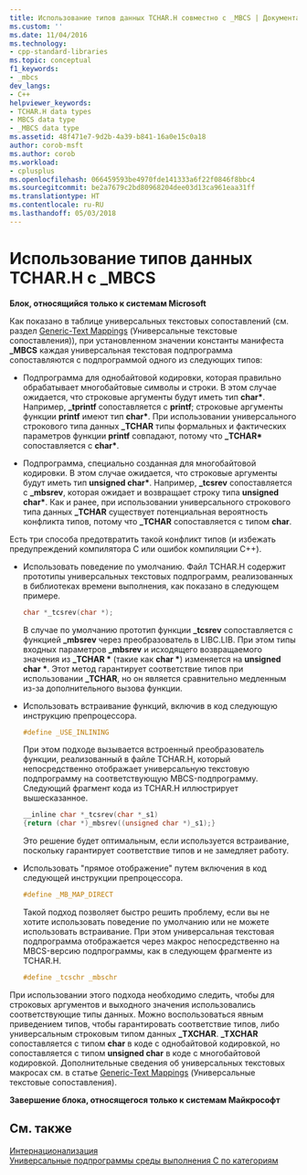 ```yaml
---
title: Использование типов данных TCHAR.H совместно с _MBCS | Документация Майкрософт
ms.custom: ''
ms.date: 11/04/2016
ms.technology:
- cpp-standard-libraries
ms.topic: conceptual
f1_keywords:
- _mbcs
dev_langs:
- C++
helpviewer_keywords:
- TCHAR.H data types
- MBCS data type
- _MBCS data type
ms.assetid: 48f471e7-9d2b-4a39-b841-16a0e15c0a18
author: corob-msft
ms.author: corob
ms.workload:
- cplusplus
ms.openlocfilehash: 066459593be4970fde141333a6f22f0846f8bbc4
ms.sourcegitcommit: be2a7679c2bd80968204dee03d13ca961eaa31ff
ms.translationtype: HT
ms.contentlocale: ru-RU
ms.lasthandoff: 05/03/2018
---
```

# <a name="using-tcharh-data-types-with-mbcs"></a>Использование типов данных TCHAR.H с _MBCS

**Блок, относящийся только к системам Microsoft**

Как показано в таблице универсальных текстовых сопоставлений (см. раздел [Generic-Text Mappings](../c-runtime-library/generic-text-mappings.md) (Универсальные текстовые сопоставления)), при установленном значении константы манифеста **_MBCS** каждая универсальная текстовая подпрограмма сопоставляются с подпрограммой одного из следующих типов:

- Подпрограмма для однобайтовой кодировки, которая правильно обрабатывает многобайтовые символы и строки. В этом случае ожидается, что строковые аргументы будут иметь тип **char&#42;**. Например, **_tprintf** сопоставляется с **printf**; строковые аргументы функции **printf** имеют тип **char&#42;**. При использовании универсального строкового типа данных **_TCHAR** типы формальных и фактических параметров функции **printf** совпадают, потому что **_TCHAR&#42;** сопоставляется с **char&#42;**.

- Подпрограмма, специально созданная для многобайтовой кодировки. В этом случае ожидается, что строковые аргументы будут иметь тип __unsigned char&#42;__. Например, **_tcsrev** сопоставляется с **_mbsrev**, которая ожидает и возвращает строку типа __unsigned char&#42;__. Как и ранее, при использовании универсального строкового типа данных **_TCHAR** существует потенциальная вероятность конфликта типов, потому что **_TCHAR** сопоставляется с типом **char**.

 Есть три способа предотвратить такой конфликт типов (и избежать предупреждений компилятора C или ошибок компиляции C++).

- Использовать поведение по умолчанию. Файл TCHAR.H содержит прототипы универсальных текстовых подпрограмм, реализованных в библиотеках времени выполнения, как показано в следующем примере.

   ```C
   char *_tcsrev(char *);
   ```

   В случае по умолчанию прототип функции **_tcsrev** сопоставляется с функцией **_mbsrev** через преобразователь в LIBC.LIB. При этом типы входных параметров **_mbsrev** и исходящего возвращаемого значения из **_TCHAR &#42;** (такие как **char &#42;**) изменяется на **unsigned char &#42;**. Этот метод гарантирует соответствие типов при использовании **_TCHAR**, но он является сравнительно медленным из-за дополнительного вызова функции.

- Использовать встраивание функций, включив в код следующую инструкцию препроцессора.

   ```C
   #define _USE_INLINING
   ```

   При этом подходе вызывается встроенный преобразователь функции, реализованный в файле TCHAR.H, который непосредственно отображает универсальную текстовую подпрограмму на соответствующую MBCS-подпрограмму. Следующий фрагмент кода из TCHAR.H иллюстрирует вышесказанное.

   ```C
   __inline char *_tcsrev(char *_s1)
   {return (char *)_mbsrev((unsigned char *)_s1);}
   ```

   Это решение будет оптимальным, если используется встраивание, поскольку гарантирует соответствие типов и не замедляет работу.

- Использовать "прямое отображение" путем включения в код следующей инструкции препроцессора.

   ```C
   #define _MB_MAP_DIRECT
   ```

   Такой подход позволяет быстро решить проблему, если вы не хотите использовать поведение по умолчанию или не можете использовать встраивание. При этом универсальная текстовая подпрограмма отображается через макрос непосредственно на MBCS-версию подпрограммы, как в следующем фрагменте из TCHAR.H.

   ```C
   #define _tcschr _mbschr
   ```

При использовании этого подхода необходимо следить, чтобы для строковых аргументов и выходного значения использовались соответствующие типы данных. Можно воспользоваться явным приведением типов, чтобы гарантировать соответствие типов, либо универсальным строковым типом данных **_TXCHAR**. **_TXCHAR** сопоставляется с типом **char** в коде с однобайтовой кодировкой, но сопоставляется с типом **unsigned char** в коде с многобайтовой кодировкой. Дополнительные сведения об универсальных текстовых макросах см. в статье [Generic-Text Mappings](../c-runtime-library/generic-text-mappings.md) (Универсальные текстовые сопоставления).

**Завершение блока, относящегося только к системам Майкрософт**

## <a name="see-also"></a>См. также

[Интернационализация](../c-runtime-library/internationalization.md)<br/>
[Универсальные подпрограммы среды выполнения C по категориям](../c-runtime-library/run-time-routines-by-category.md)<br/>
